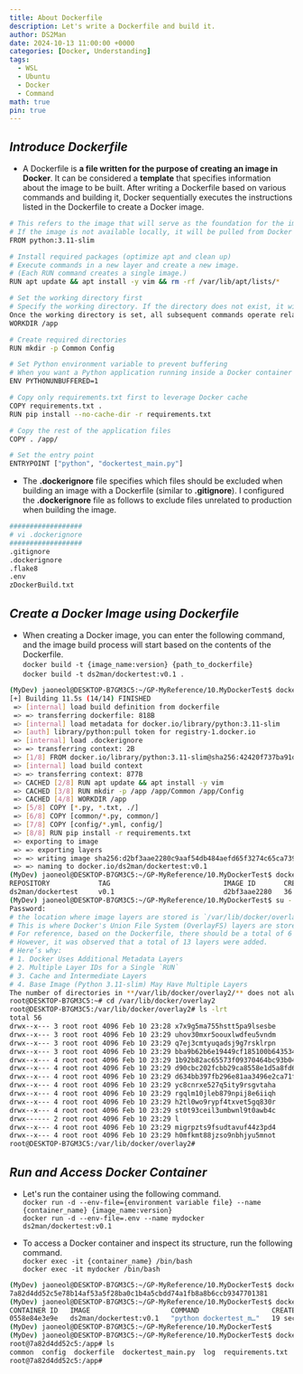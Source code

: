 ```yaml
---
title: About Dockerfile
description: Let's write a Dockerfile and build it.
author: DS2Man
date: 2024-10-13 11:00:00 +0000
categories: [Docker, Understanding]
tags:
  - WSL
  - Ubuntu
  - Docker
  - Command
math: true
pin: true
---
```


## *Introduce Dockerfile*

- A Dockerfile is **a file written for the purpose of creating an image in Docker**.  It can be considered a **template** that specifies information about the image to be built.  After writing a Dockerfile based on various commands and building it, Docker sequentially executes the instructions listed in the Dockerfile to create a Docker image.

<!--
https://hstory0208.tistory.com/entry/Docker-dockerfile의-개념과-작성법에-대해-알아보자
도커파일은 **docker 에서 이미지를 생성하기 위한 용도로 작성하는 파일**이다.
만들 이미지에 대한 정보를 기술해 둔 템플릿(template) 이라고 보면 된다.
여러가지 명령어를 토대로 Dockerfile을 작성한 후 빌드면 Docker는 Dockerfile에 나열된 명령문을 차례대로 수행하며 DockerImage를 생성한다.
-->

```bash
# This refers to the image that will serve as the foundation for the image being created.  
# If the image is not available locally, it will be pulled from Docker Hub.
FROM python:3.11-slim

# Install required packages (optimize apt and clean up)
# Execute commands in a new layer and create a new image.  
# (Each RUN command creates a single image.)
RUN apt update && apt install -y vim && rm -rf /var/lib/apt/lists/*

# Set the working directory first
# Specify the working directory. If the directory does not exist, it will be created.  
Once the working directory is set, all subsequent commands operate relative to this directory
WORKDIR /app

# Create required directories
RUN mkdir -p Common Config

# Set Python environment variable to prevent buffering
# When you want a Python application running inside a Docker container to output logs immediately.
ENV PYTHONUNBUFFERED=1 

# Copy only requirements.txt first to leverage Docker cache
COPY requirements.txt .
RUN pip install --no-cache-dir -r requirements.txt

# Copy the rest of the application files
COPY . /app/

# Set the entry point
ENTRYPOINT ["python", "dockertest_main.py"]
```

- The **.dockerignore** file specifies which files should be excluded when building an image with a Dockerfile (similar to **.gitignore**).  I configured the **.dockerignore** file as follows to exclude files unrelated to production when building the image.

<!--
**.dockerignore**파일은 Dockerfile로 이미지를 빌드할 때 어떤 파일을 제외시킬 것인지를 명시하는 파일입니다.(.gitignore와 유사함)
**.dockerignore**파일을 다음과 같이 구성하여 프로덕션과 관련없는 파일들을 이미지를 빌드할 때 제외시켜 주었습니다.
-->

```bash
##################
# vi .dockerignore
##################
.gitignore
.dockerignore
.flake8
.env
zDockerBuild.txt
```

## *Create a Docker Image using Dockerfile*

- When creating a Docker image, you can enter the following command, and the image build process will start based on the contents of the Dockerfile.     
	`docker build -t {image_name:version} {path_to_dockerfile}`    
	`docker build -t ds2man/dockertest:v0.1 .`   

<!--
도커 이미지를 만들 때 아래와 같이 명령어를 입력하면 작성한 도커파일의 내용을 기반으로 이미지 빌드가 시작된다.
-->

```bash
(MyDev) jaoneol@DESKTOP-B7GM3C5:~/GP-MyReference/10.MyDockerTest$ docker build -t ds2man/dockertest:v0.1 .
[+] Building 11.5s (14/14) FINISHED                                                                                                                                                                                                                  docker:default
 => [internal] load build definition from dockerfile                                                                                                                                                                                                           0.0s
 => => transferring dockerfile: 818B                                                                                                                                                                                                                           0.0s
 => [internal] load metadata for docker.io/library/python:3.11-slim                                                                                                                                                                                            1.7s
 => [auth] library/python:pull token for registry-1.docker.io                                                                                                                                                                                                  0.0s
 => [internal] load .dockerignore                                                                                                                                                                                                                              0.0s
 => => transferring context: 2B                                                                                                                                                                                                                                0.0s
 => [1/8] FROM docker.io/library/python:3.11-slim@sha256:42420f737ba91d509fc60d5ed65ed0492678a90c561e1fa08786ae8ba8b52eda                                                                                                                                      0.0s
 => [internal] load build context                                                                                                                                                                                                                              0.0s
 => => transferring context: 877B                                                                                                                                                                                                                              0.0s
 => CACHED [2/8] RUN apt update && apt install -y vim                                                                                                                                                                                                          0.0s
 => CACHED [3/8] RUN mkdir -p /app /app/Common /app/Config                                                                                                                                                                                                     0.0s
 => CACHED [4/8] WORKDIR /app                                                                                                                                                                                                                                  0.0s
 => [5/8] COPY [*.py, *.txt, ./]                                                                                                                                                                                                                               0.0s
 => [6/8] COPY [common/*.py, common/]                                                                                                                                                                                                                          0.0s
 => [7/8] COPY [config/*.yml, config/]                                                                                                                                                                                                                         0.0s
 => [8/8] RUN pip install -r requirements.txt                                                                                                                                                                                                                  9.0s
 => exporting to image                                                                                                                                                                                                                                         0.6s 
 => => exporting layers                                                                                                                                                                                                                                        0.5s 
 => => writing image sha256:d2bf3aae2280c9aaf54db484aefd65f3274c65ca739611b989a12de1febcb489                                                                                                                                                                   0.0s 
 => => naming to docker.io/ds2man/dockertest:v0.1                                                                                                                                                                                                              0.0s 
(MyDev) jaoneol@DESKTOP-B7GM3C5:~/GP-MyReference/10.MyDockerTest$ docker images
REPOSITORY            TAG                            IMAGE ID       CREATED          SIZE                                                                                                                                                                           
ds2man/dockertest     v0.1                           d2bf3aae2280   36 seconds ago   440MB
(MyDev) jaoneol@DESKTOP-B7GM3C5:~/GP-MyReference/10.MyDockerTest$ su -
Password: 
# the location where image layers are stored is `/var/lib/docker/overlay2`.    
# This is where Docker's Union File System (OverlayFS) layers are stored.
# For reference, based on the Dockerfile, there should be a total of 6 layers(1 `FROM`, 3 `RUN`, and 2 `COPY`). 
# However, it was observed that a total of 13 layers were added.
# Here’s why:
# 1. Docker Uses Additional Metadata Layers
# 2. Multiple Layer IDs for a Single `RUN`
# 3. Cache and Intermediate Layers
# 4. Base Image (Python 3.11-slim) May Have Multiple Layers
The number of directories in **/var/lib/docker/overlay2/** does not always directly correspond to the number of layers in your Docker image. Here’s why:
root@DESKTOP-B7GM3C5:~# cd /var/lib/docker/overlay2
root@DESKTOP-B7GM3C5:/var/lib/docker/overlay2# ls -lrt
total 56
drwx--x--- 3 root root 4096 Feb 10 23:28 x7x9g5ma755hstt5pa9lsesbe
drwx--x--- 3 root root 4096 Feb 10 23:29 uhov30mxr5oouxlwdfeu5vndm
drwx--x--- 3 root root 4096 Feb 10 23:29 q7ej3cmtyuqadsj9g7rsklrpn
drwx--x--- 3 root root 4096 Feb 10 23:29 bba9b62b6e19449cf185100b6435349ea98942de2ff8f30415909d62aadb5cc7
drwx--x--- 4 root root 4096 Feb 10 23:29 1b92b82ac65573f09370464bc93b0494317c67a2e1d53fd39d348e6119d5b153
drwx--x--- 4 root root 4096 Feb 10 23:29 d90cbc202fcbb29ca8558e1d5a8fd601751739eb65939aadf0a217f2f587630d
drwx--x--- 4 root root 4096 Feb 10 23:29 d634bb397fb296e81aa3496e2ca71fb7e84a86e45ca4b135e4b280c08609ad6f
drwx--x--- 4 root root 4096 Feb 10 23:29 yc8cnrxe527q5ity9rsgvtaha
drwx--x--- 4 root root 4096 Feb 10 23:29 rgqlm10jleb879npij8e6iiqh
drwx--x--- 4 root root 4096 Feb 10 23:29 h2tl0wo9rypf4txvet5gq830r
drwx--x--- 4 root root 4096 Feb 10 23:29 st0t93ceil3umbwnl9t0awb4c
drwx------ 2 root root 4096 Feb 10 23:29 l
drwx--x--- 4 root root 4096 Feb 10 23:29 migrpzts9fsudtavuf44z3pd4
drwx--x--- 4 root root 4096 Feb 10 23:29 h0mfkmt88jzso9nbhjyu5mnot
root@DESKTOP-B7GM3C5:/var/lib/docker/overlay2# 
```

## *Run and Access Docker Container*

- Let's run the container using the following command.    
	`docker run -d --env-file={environment variable file} --name {container_name} {image_name:version}`    
	`docker run -d --env-file=.env --name mydocker ds2man/dockertest:v0.1`

- To access a Docker container and inspect its structure, run the following command.    
	`docker exec -it {container_name} /bin/bash`    
	`docker exec -it mydocker /bin/bash`

```bash
(MyDev) jaoneol@DESKTOP-B7GM3C5:~/GP-MyReference/10.MyDockerTest$ docker run -d --env-file=.env --name mydocker ds2man/dockertest:v0.1
7a82d4dd52c5e78b14af53a5f28ba0c1b4a5cbdd74a1fb8a8b6ccb9347701381
(MyDev) jaoneol@DESKTOP-B7GM3C5:~/GP-MyReference/10.MyDockerTest$ docker ps
CONTAINER ID   IMAGE                    COMMAND                  CREATED          STATUS          PORTS     NAMES
0558e84e3e9e   ds2man/dockertest:v0.1   "python dockertest_m…"   19 seconds ago   Up 18 seconds             mydocker
(MyDev) jaoneol@DESKTOP-B7GM3C5:~/GP-MyReference/10.MyDockerTest$ 
(MyDev) jaoneol@DESKTOP-B7GM3C5:~/GP-MyReference/10.MyDockerTest$ docker exec -it mydocker /bin/bash
root@7a82d4dd52c5:/app# ls
common  config  dockerfile  dockertest_main.py  log  requirements.txt
root@7a82d4dd52c5:/app# 
```
